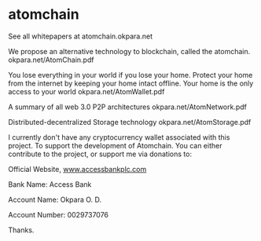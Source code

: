 # atomchain

See all whitepapers at 
atomchain.okpara.net

We propose an alternative technology to blockchain, called the atomchain. 
okpara.net/AtomChain.pdf

You lose everything in your world if you lose your home.
Protect your home from the internet by keeping your home intact offline.
Your home is the only access to your world
okpara.net/AtomWallet.pdf

A summary of all web 3.0 P2P architectures
okpara.net/AtomNetwork.pdf

Distributed-decentralized Storage technology
okpara.net/AtomStorage.pdf

I currently don't have any cryptocurrency wallet associated with this project.
To support the development of Atomchain. 
You can either contribute to the project, or 
support me via donations to: 

Official Website, www.accessbankplc.com

Bank Name: Access Bank

Account Name: Okpara O. D.

Account Number: 0029737076

Thanks.
